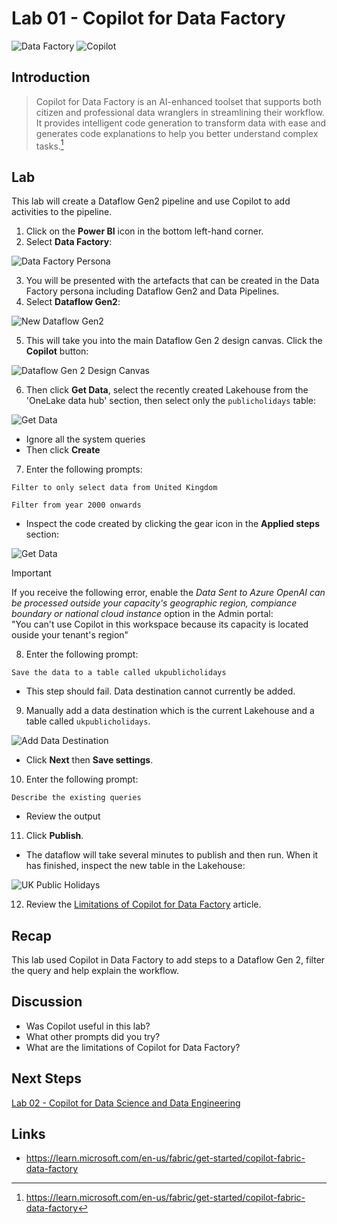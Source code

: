 # Lab 01 - Copilot for Data Factory 

![Data Factory](/images/datafactory.svg)
![Copilot](/images/copilot.svg)

## Introduction
> Copilot for Data Factory is an AI-enhanced toolset that supports both citizen and professional data wranglers in streamlining their workflow. It provides intelligent code generation to transform data with ease and generates code explanations to help you better understand complex tasks.[^1]

## Lab
This lab will create a Dataflow Gen2 pipeline and use Copilot to add activities to the pipeline.

1. Click on the **Power BI** icon in the bottom left-hand corner.
2. Select **Data Factory**:

![Data Factory Persona](/labs/lab01/images/datafactorypersona.png)

3. You will be presented with the artefacts that can be created in the Data Factory persona including Dataflow Gen2 and Data Pipelines.
4. Select **Dataflow Gen2**:

![New Dataflow Gen2](/labs/lab01/images/newdataflowgen2.png)

5. This will take you into the main Dataflow Gen 2 design canvas.  Click the **Copilot** button:

![Dataflow Gen 2 Design Canvas](/labs/lab01/images/dfg2mainscreen.png)

6. Then click **Get Data**, select the recently created Lakehouse from the 'OneLake data hub' section, then select only the `publicholidays` table:

![Get Data](/labs/lab01/images/getdata.png)

- Ignore all the system queries
- Then click **Create**

7. Enter the following prompts:

```
Filter to only select data from United Kingdom
```

```
Filter from year 2000 onwards
```

- Inspect the code created by clicking the gear icon in the **Applied steps** section:

![Get Data](/labs/lab01/images/appliedsteps.png)

> [!IMPORTANT]
> If you receive the following error, enable the *Data Sent to Azure OpenAI can be processed outside your capacity's geographic region, compiance boundary or national cloud instance* option  in the Admin portal:  
> "You can't use Copilot in this workspace because its capacity is located ouside your tenant's region"


8. Enter the following prompt:

```
Save the data to a table called ukpublicholidays
```

- This step should fail.  Data destination cannot currently be added.

9. Manually add a data destination which is the current Lakehouse and a table called `ukpublicholidays`.

![Add Data Destination](/labs/lab01/images/datadestination.png)

- Click **Next** then **Save settings**.


10. Enter the following prompt:

```
Describe the existing queries
```

- Review the output

11. Click **Publish**.
- The dataflow will take several minutes to publish and then run.  When it has finished, inspect the new table in the Lakehouse:

![UK Public Holidays](/labs/lab01/images/ukpublicholidays.png)

12. Review the [Limitations of Copilot for Data Factory](https://learn.microsoft.com/en-us/fabric/get-started/copilot-fabric-data-factory#limitations-of-copilot-for-data-factory) article.

## Recap
This lab used Copilot in Data Factory to add steps to a Dataflow Gen 2, filter the query and help explain the workflow.

## Discussion
- Was Copilot useful in this lab?
- What other prompts did you try?
- What are the limitations of Copilot for Data Factory?

## Next Steps
[Lab 02 - Copilot for Data Science and Data Engineering](/labs/lab02/lab02.md)

## Links
- https://learn.microsoft.com/en-us/fabric/get-started/copilot-fabric-data-factory

[^1]: https://learn.microsoft.com/en-us/fabric/get-started/copilot-fabric-data-factory